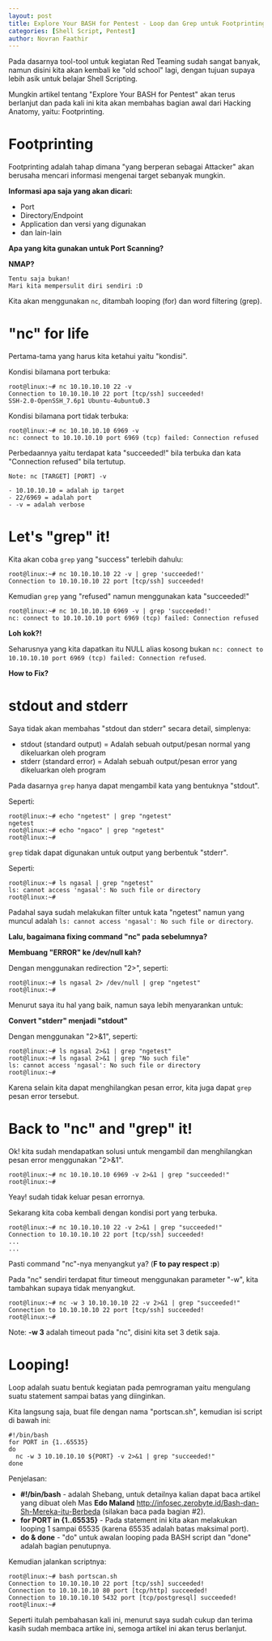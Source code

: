 ```yaml
---
layout: post
title: Explore Your BASH for Pentest - Loop dan Grep untuk Footprinting
categories: [Shell Script, Pentest]
author: Novran Faathir
---
```


Pada dasarnya tool-tool untuk kegiatan Red Teaming sudah sangat banyak, namun disini kita akan kembali ke "old school" lagi, dengan tujuan supaya lebih asik untuk belajar Shell Scripting.

Mungkin artikel tentang "Explore Your BASH for Pentest" akan terus berlanjut dan pada kali ini kita akan membahas bagian awal dari Hacking Anatomy, yaitu: Footprinting.

# Footprinting
Footprinting adalah tahap dimana "yang berperan sebagai Attacker" akan berusaha mencari informasi mengenai target sebanyak mungkin.

**Informasi apa saja yang akan dicari:**
- Port
- Directory/Endpoint
- Application dan versi yang digunakan
- dan lain-lain


**Apa yang kita gunakan untuk Port Scanning?**


**NMAP?**

```
Tentu saja bukan!
Mari kita mempersulit diri sendiri :D
```

Kita akan menggunakan `nc`, ditambah looping (for) dan word filtering (grep).

# "nc" for life

Pertama-tama yang harus kita ketahui yaitu "kondisi".

Kondisi bilamana port terbuka:
```
root@linux:~# nc 10.10.10.10 22 -v
Connection to 10.10.10.10 22 port [tcp/ssh] succeeded!
SSH-2.0-OpenSSH_7.6p1 Ubuntu-4ubuntu0.3
```

Kondisi bilamana port tidak terbuka:
```
root@linux:~# nc 10.10.10.10 6969 -v
nc: connect to 10.10.10.10 port 6969 (tcp) failed: Connection refused
```

Perbedaannya yaitu terdapat kata "succeeded!" bila terbuka dan kata "Connection refused" bila tertutup.

```
Note: nc [TARGET] [PORT] -v

- 10.10.10.10 = adalah ip target
- 22/6969 = adalah port
- -v = adalah verbose
```

# Let's "grep" it!

Kita akan coba `grep` yang "success" terlebih dahulu:
```
root@linux:~# nc 10.10.10.10 22 -v | grep 'succeeded!'
Connection to 10.10.10.10 22 port [tcp/ssh] succeeded!
```

Kemudian `grep` yang "refused" namun menggunakan kata "succeeded!"
```
root@linux:~# nc 10.10.10.10 6969 -v | grep 'succeeded!'
nc: connect to 10.10.10.10 port 6969 (tcp) failed: Connection refused
```

**Loh kok?!**

Seharusnya yang kita dapatkan itu NULL alias kosong bukan `nc: connect to 10.10.10.10 port 6969 (tcp) failed: Connection refused`.

**How to Fix?**

# stdout and stderr
Saya tidak akan membahas "stdout dan stderr" secara detail, simplenya:
- stdout (standard output) = Adalah sebuah output/pesan normal yang dikeluarkan oleh program
- stderr (standard error) = Adalah sebuah output/pesan error yang dikeluarkan oleh program

Pada dasarnya `grep` hanya dapat mengambil kata yang bentuknya "stdout".

Seperti:
```
root@linux:~# echo "ngetest" | grep "ngetest"
ngetest
root@linux:~# echo "ngaco" | grep "ngetest"
root@linux:~# 
```

`grep` tidak dapat digunakan untuk output yang berbentuk "stderr".

Seperti:
```
root@linux:~# ls ngasal | grep "ngetest"
ls: cannot access 'ngasal': No such file or directory
root@linux:~#
```

Padahal saya sudah melakukan filter untuk kata "ngetest" namun yang muncul adalah `ls: cannot access 'ngasal': No such file or directory`.

**Lalu, bagaimana fixing command "nc" pada sebelumnya?**

**Membuang "ERROR" ke /dev/null kah?**

Dengan menggunakan redirection "2>", seperti:
```
root@linux:~# ls ngasal 2> /dev/null | grep "ngetest"
root@linux:~#
```


Menurut saya itu hal yang baik, namun saya lebih menyarankan untuk:

**Convert "stderr" menjadi "stdout"**

Dengan menggunakan "2>&1", seperti:
```
root@linux:~# ls ngasal 2>&1 | grep "ngetest"
root@linux:~# ls ngasal 2>&1 | grep "No such file"
ls: cannot access 'ngasal': No such file or directory
root@linux:~#
```

Karena selain kita dapat menghilangkan pesan error, kita juga dapat `grep` pesan error tersebut.

# Back to "nc" and "grep" it!
Ok! kita sudah mendapatkan solusi untuk mengambil dan menghilangkan pesan error menggunakan "2>&1".

```
root@linux:~# nc 10.10.10.10 6969 -v 2>&1 | grep "succeeded!"
root@linux:~# 
```

Yeay! sudah tidak keluar pesan errornya.

Sekarang kita coba kembali dengan kondisi port yang terbuka.
```
root@linux:~# nc 10.10.10.10 22 -v 2>&1 | grep "succeeded!"
Connection to 10.10.10.10 22 port [tcp/ssh] succeeded!
...
...
```

Pasti command "nc"-nya menyangkut ya? (**F to pay respect :p**)

Pada "nc" sendiri terdapat fitur timeout menggunakan parameter "-w", kita tambahkan supaya tidak menyangkut.

```
root@linux:~# nc -w 3 10.10.10.10 22 -v 2>&1 | grep "succeeded!"
Connection to 10.10.10.10 22 port [tcp/ssh] succeeded!
root@linux:~# 
```

Note: **-w 3** adalah timeout pada "nc", disini kita set 3 detik saja.

# Looping!
Loop adalah suatu bentuk kegiatan pada pemrograman yaitu mengulang suatu statement sampai batas yang diinginkan.

Kita langsung saja, buat file dengan nama "portscan.sh", kemudian isi script di bawah ini:

```
#!/bin/bash
for PORT in {1..65535}
do
  nc -w 3 10.10.10.10 ${PORT} -v 2>&1 | grep "succeeded!"
done
```

Penjelasan:
- **#!/bin/bash** - adalah Shebang, untuk detailnya kalian dapat baca artikel yang dibuat oleh Mas **Edo Maland** <http://infosec.zerobyte.id/Bash-dan-Sh-Mereka-itu-Berbeda> (silakan baca pada bagian #2).
- **for PORT in {1..65535}** - Pada statement ini kita akan melakukan looping 1 sampai 65535 (karena 65535 adalah batas maksimal port).
- **do & done** - "do" untuk awalan looping pada BASH script dan "done" adalah bagian penutupnya.

Kemudian jalankan scriptnya:
```
root@linux:~# bash portscan.sh
Connection to 10.10.10.10 22 port [tcp/ssh] succeeded!
Connection to 10.10.10.10 80 port [tcp/http] succeeded!
Connection to 10.10.10.10 5432 port [tcp/postgresql] succeeded!
root@linux:~#
```

Seperti itulah pembahasan kali ini, menurut saya sudah cukup dan terima kasih sudah membaca artike ini, semoga artikel ini akan terus berlanjut.
